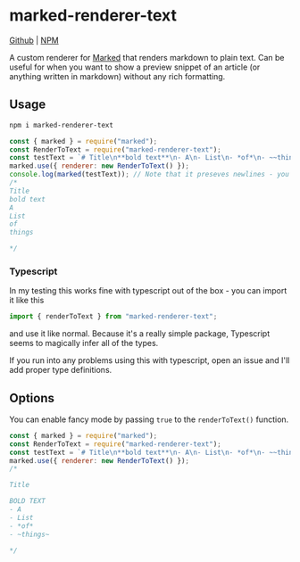 # marked-renderer-text

[Github](https://github.com/edazpotato/marked-render-to-text) |
[NPM](https://www.npmjs.com/package/marked-renderer-text)

A custom renderer for [Marked](https://github.com/markedjs/marked) that renders
markdown to plain text. Can be useful for when you want to show a preview
snippet of an article (or anything written in markdown) without any rich
formatting.

## Usage

```bash
npm i marked-renderer-text
```

```js
const { marked } = require("marked");
const RenderToText = require("marked-renderer-text");
const testText = `# Title\n**bold text**\n- A\n- List\n- *of*\n- ~~things~~`;
marked.use({ renderer: new RenderToText() });
console.log(marked(testText)); // Note that it preseves newlines - you need to remove those yourself
/*
Title
bold text
A
List
of
things

*/
```

### Typescript

In my testing this works fine with typescript out of the box - you can import it
like this

```ts
import { renderToText } from "marked-renderer-text";
```

and use it like normal. Because it's a really simple package, Typescript seems
to magically infer all of the types.

If you run into any problems using this with typescript, open an issue and I'll
add proper type definitions.

## Options

You can enable fancy mode by passing `true` to the `renderToText()` function.

```js
const { marked } = require("marked");
const RenderToText = require("marked-renderer-text");
const testText = `# Title\n**bold text**\n- A\n- List\n- *of*\n- ~~things~~`;
marked.use({ renderer: new RenderToText() });
/*

Title

BOLD TEXT
- A
- List
- *of*
- ~things~

*/
```
